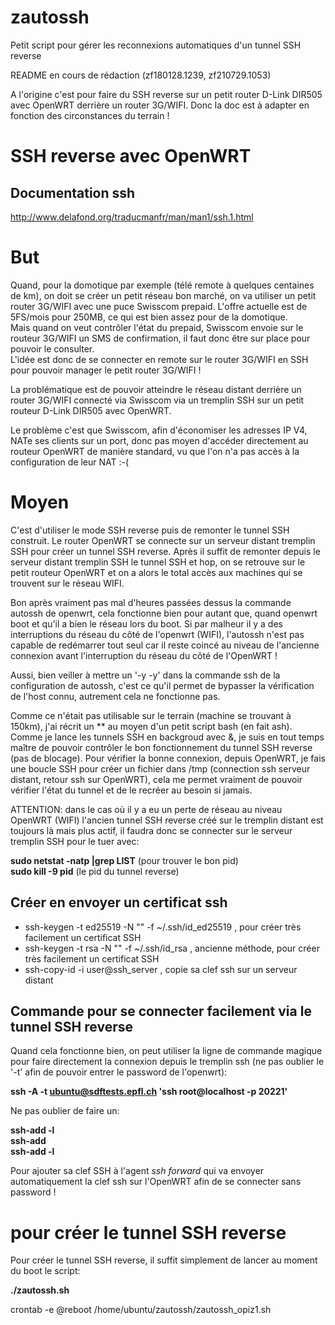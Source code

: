 # zautossh
Petit script pour gérer les reconnexions automatiques d'un tunnel SSH reverse

README en cours de rédaction (zf180128.1239, zf210729.1053)

A l'origine c'est pour faire du SSH reverse sur un petit router D-Link DIR505 avec OpenWRT derrière un router 3G/WIFI.
Donc la doc est à adapter en fonction des circonstances du terrain !


# SSH reverse avec OpenWRT
## Documentation ssh
http://www.delafond.org/traducmanfr/man/man1/ssh.1.html

# But
Quand, pour la domotique par exemple (télé remote à quelques centaines de km), on doit se créer un petit réseau bon marché, on va utiliser un petit router 3G/WIFI avec une puce Swisscom prepaid. L'offre actuelle est de 5FS/mois pour 250MB, ce qui est bien assez pour de la domotique.<br>
Mais quand on veut contrôler l'état du prepaid, Swisscom envoie sur le routeur 3G/WIFI un SMS de confirmation, il faut donc être sur place pour pouvoir le consulter.<br>
L'idée est donc de se connecter en remote sur le router 3G/WIFI en SSH pour pouvoir manager le petit router 3G/WIFI !

La problématique est de pouvoir atteindre le réseau distant derrière un router 3G/WIFI connecté via Swisscom via un tremplin SSH sur un petit routeur D-Link DIR505 avec OpenWRT.

Le problème c'est que Swisscom, afin d'économiser les adresses IP V4, NATe ses clients sur un port, donc pas moyen d'accéder directement au routeur OpenWRT de manière standard, vu que l'on n'a pas accès à la configuration de leur NAT :-(

# Moyen
C'est d'utiliser le mode SSH reverse puis de remonter le tunnel SSH construit. Le router OpenWRT se connecte sur un serveur distant tremplin SSH pour créer un tunnel SSH reverse. Après il suffit de remonter depuis le serveur distant tremplin SSH le tunnel SSH et hop, on se retrouve sur le petit routeur OpenWRT et on a alors le total accès aux machines qui se trouvent sur le réseau WIFI.

Bon après vraiment pas mal d'heures passées dessus la commande autossh de openwrt, cela fonctionne bien pour autant que, quand openwrt boot et qu'il a bien le réseau lors du boot. Si par malheur il y a des interruptions du réseau du côté de l'openwrt (WIFI), l'autossh n'est pas capable de redémarrer tout seul car il reste coincé au niveau de l'ancienne connexion avant l'interruption du réseau du côté de l'OpenWRT !

Aussi, bien veiller à mettre un '-y -y' dans la commande ssh de la configuration de autossh, c'est ce qu'il permet de bypasser la vérification de l'host connu, autrement cela ne fonctionne pas.

Comme ce n'était pas utilisable sur le terrain (machine se trouvant à 150km), j'ai récrit un ** au moyen d'un petit script bash (en fait ash). Comme je lance les tunnels SSH en backgroud avec &, je suis en tout temps maître de pouvoir contrôler le bon fonctionnement du tunnel SSH reverse (pas de blocage). Pour vérifier la bonne connexion, depuis OpenWRT, je fais une boucle SSH pour créer un fichier dans /tmp (connection ssh serveur distant, retour ssh sur OpenWRT), cela me permet vraiment de pouvoir vérifier l'état du tunnel et de le recréer au besoin si jamais.

ATTENTION: dans le cas où il y a eu un perte de réseau au niveau OpenWRT (WIFI) l'ancien tunnel SSH reverse créé sur le tremplin distant est toujours là mais plus actif, il faudra donc se connecter sur le serveur tremplin SSH pour le tuer avec:

**sudo netstat -natp |grep LIST** (pour trouver le bon pid)<br>
**sudo kill -9 pid** (le pid du tunnel reverse)<br>


## Créer en envoyer un certificat ssh
- ssh-keygen -t ed25519 -N "" -f ~/.ssh/id_ed25519 , pour créer très facilement un certificat SSH
- ssh-keygen -t rsa -N "" -f ~/.ssh/id_rsa , ancienne méthode, pour créer très facilement un certificat SSH
- ssh-copy-id -i user@ssh_server , copie sa clef ssh sur un serveur distant



## Commande pour se connecter facilement via le tunnel SSH reverse
Quand cela fonctionne bien, on peut utiliser la ligne de commande magique pour faire directement la connexion depuis le tremplin ssh (ne pas oublier le '-t' afin de pouvoir entrer le password de l'openwrt):

**ssh -A -t ubuntu@sdftests.epfl.ch 'ssh root@localhost -p 20221'**

Ne pas oublier de faire un:

**ssh-add -l<br>
ssh-add<br>
ssh-add -l**<br>

Pour ajouter sa clef SSH à l'agent *ssh forward* qui va envoyer automatiquement la clef ssh sur l'OpenWRT afin de se connecter sans password !


# pour créer le tunnel SSH reverse
Pour créer le tunnel SSH reverse, il suffit simplement de lancer au moment du boot le script:

**./zautossh.sh**



crontab -e
@reboot /home/ubuntu/zautossh/zautossh_opiz1.sh

